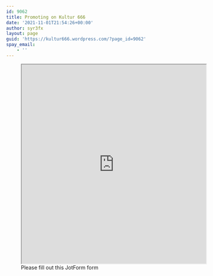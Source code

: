 ```yaml
---
id: 9062
title: Promoting on Kultur 666
date: '2021-11-01T21:54:26+00:00'
author: syr3fx
layout: page
guid: 'https://kultur666.wordpress.com/?page_id=9062'
spay_email:
    - ''
---
```


<figure class="wp-block-embed is-type-wp-embed is-provider-jotform wp-block-embed-jotform"><div class="wp-block-embed__wrapper"><iframe class="wp-embedded-content" data-secret="m7Tdg77gYm" height="539" sandbox="allow-scripts" security="restricted" src="https://oembed.jotform.com/213047570968059#?secret=m7Tdg77gYm" width="500"></iframe></div><figcaption> Please fill out this JotForm form</figcaption></figure>